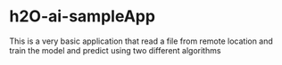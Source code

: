 # h2O-ai-sampleApp
This is a very basic application that read a file from remote location and train the model and predict using two different algorithms
